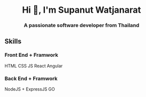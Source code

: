 <h1 align="center">Hi 👋, I'm Supanut Watjanarat</h1>
<h3 align="center">A passionate software developer from Thailand</h3>

<h2>Skills</h2>
<h3>Front End + Framwork</h3>
HTML
CSS
JS
React
Angular

<h3>Back End + Framwork</h3>
NodeJS + ExpressJS
GO
